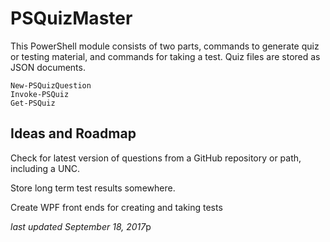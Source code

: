 # PSQuizMaster #

This PowerShell module consists of two parts, commands to generate quiz or testing material, and commands for taking a test. Quiz files are stored as JSON documents. 

    New-PSQuizQuestion
    Invoke-PSQuiz
    Get-PSQuiz


## Ideas and Roadmap ##

Check for latest version of questions from a GitHub repository or path, including a UNC.

Store long term test results somewhere.

Create WPF front ends for creating and taking tests

*last updated September 18, 2017*p